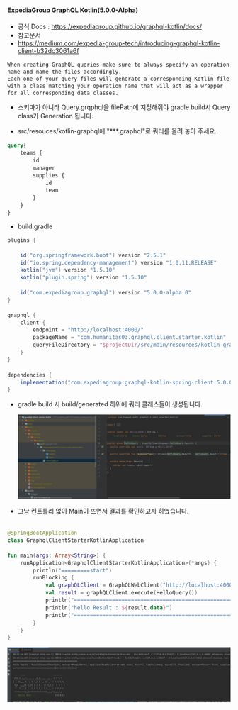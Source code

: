 
#### ExpediaGroup GraphQL Kotlin(5.0.0-Alpha)
* 공식 Docs : https://expediagroup.github.io/graphql-kotlin/docs/
* 참고문서
 * https://medium.com/expedia-group-tech/introducing-graphql-kotlin-client-b32dc3061a6f

```text
When creating GraphQL queries make sure to always specify an operation name and name the files accordingly. 
Each one of your query files will generate a corresponding Kotlin file 
with a class matching your operation name that will act as a wrapper for all corresponding data classes.
```

* 스키마가 아니라 Query.grqphql을 filePath에 지정해줘야 gradle build시 Query class가 Generation 됩니다.

* src/resouces/kotlin-graphql에 "***.graphql"로 쿼리를 올려 놓아 주세요.
```graphql
query{
    teams {
        id
        manager
        supplies {
            id
            team
        }
    }
}
```

* build.gradle
```groovy
plugins {

    id("org.springframework.boot") version "2.5.1"
    id("io.spring.dependency-management") version "1.0.11.RELEASE"
    kotlin("jvm") version "1.5.10"
    kotlin("plugin.spring") version "1.5.10"

    id("com.expediagroup.graphql") version "5.0.0-alpha.0"
}

graphql {
    client {
        endpoint = "http://localhost:4000/"
        packageName = "com.humanitas03.graphql.client.starter.kotlin"
        queryFileDirectory = "$projectDir/src/main/resources/kotlin-graphql"
    }
}

dependencies {
    implementation("com.expediagroup:graphql-kotlin-spring-client:5.0.0-alpha.0")
}

```

* gradle build 시  build/generated 하위에 쿼리 클래스들이 생성됩니다.
  
  ![generate](./image/graphql-client-generation.jpg)


* 그냥 컨트롤러 없이 Main이 뜨면서 결과를 확인하고자 하였습니다.
```kotlin

@SpringBootApplication
class GraphqlClientStarterKotlinApplication

fun main(args: Array<String>) {
    runApplication<GraphqlClientStarterKotlinApplication>(*args) {
        println("=========start")
        runBlocking {
            val graphQLClient = GraphQLWebClient("http://localhost:4000/graph")
            val result = graphQLClient.execute(HelloQuery())
            println("====================================================")
            println("hello Result : ${result.data}")
            println("====================================================")
        }
    }
}

```

![springbootrun](./image/spring-boot-run.jpg)
